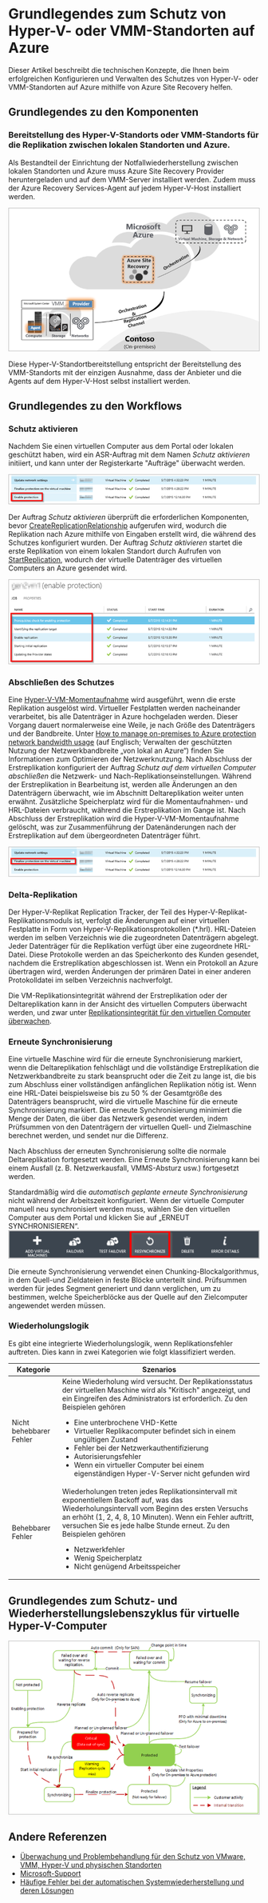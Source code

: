 <properties
	pageTitle="Grundlegendes zum Schutz von Standort auf Azure"
	description="Verwenden Sie diesen Artikel, um die technischen Konzepte zu verstehen, mit denen Sie Azure Site Recovery erfolgreich installieren, konfigurieren und verwalten können."
	services="site-recovery"
	documentationCenter=""
	authors="anbacker"
	manager="mkjain"
	editor=""/>

<tags 
	ms.service="site-recovery"
	ms.devlang="na"
	ms.topic="article"
	ms.tgt_pltfrm="na"
	ms.workload="storage-backup-recovery"
	ms.date="09/01/2015"
	ms.author="anbacker"/>


# Grundlegendes zum Schutz von Hyper-V- oder VMM-Standorten auf Azure

Dieser Artikel beschreibt die technischen Konzepte, die Ihnen beim erfolgreichen Konfigurieren und Verwalten des Schutzes von Hyper-V- oder VMM-Standorten auf Azure mithilfe von Azure Site Recovery helfen.

## Grundlegendes zu den Komponenten

### Bereitstellung des Hyper-V-Standorts oder VMM-Standorts für die Replikation zwischen lokalen Standorten und Azure.

Als Bestandteil der Einrichtung der Notfallwiederherstellung zwischen lokalen Standorten und Azure muss Azure Site Recovery Provider heruntergeladen und auf dem VMM-Server installiert werden. Zudem muss der Azure Recovery Services-Agent auf jedem Hyper-V-Host installiert werden.

![Bereitstellung des VMM-Standorts für die Replikation zwischen lokalen Standorten und Azure.](media/site-recovery-understanding-site-to-azure-protection/image00.png)

Diese Hyper-V-Standortbereitstellung entspricht der Bereitstellung des VMM-Standorts mit der einzigen Ausnahme, dass der Anbieter und die Agents auf dem Hyper-V-Host selbst installiert werden.

## Grundlegendes zu den Workflows

### Schutz aktivieren
Nachdem Sie einen virtuellen Computer aus dem Portal oder lokalen geschützt haben, wird ein ASR-Auftrag mit dem Namen *Schutz aktivieren* initiiert, und kann unter der Registerkarte "Aufträge" überwacht werden.

![Behandlung von lokalen Hyper-V-Problemen](media/site-recovery-understanding-site-to-azure-protection/image01.png)

Der Auftrag *Schutz aktivieren* überprüft die erforderlichen Komponenten, bevor [CreateReplicationRelationship](https://msdn.microsoft.com/library/hh850036.aspx) aufgerufen wird, wodurch die Replikation nach Azure mithilfe von Eingaben erstellt wird, die während des Schutzes konfiguriert wurden. Der Auftrag *Schutz aktivieren* startet die erste Replikation von einem lokalen Standort durch Aufrufen von [StartReplication](https://msdn.microsoft.com/library/hh850303.aspx), wodurch der virtuelle Datenträger des virtuellen Computers an Azure gesendet wird.

![Behandlung von lokalen Hyper-V-Problemen](media/site-recovery-understanding-site-to-azure-protection/image02.png)

### Abschließen des Schutzes
Eine [Hyper-V-VM-Momentaufnahme](https://technet.microsoft.com/library/dd560637.aspx) wird ausgeführt, wenn die erste Replikation ausgelöst wird. Virtueller Festplatten werden nacheinander verarbeitet, bis alle Datenträger in Azure hochgeladen werden. Dieser Vorgang dauert normalerweise eine Weile, je nach Größe des Datenträgers und der Bandbreite. Unter [How to manage on-premises to Azure protection network bandwidth usage](https://support.microsoft.com/kb/3056159) (auf Englisch; Verwalten der geschützten Nutzung der Netzwerkbandbreite „von lokal an Azure“) finden Sie Informationen zum Optimieren der Netzwerknutzung. Nach Abschluss der Erstreplikation konfiguriert der Auftrag *Schutz auf dem virtuellen Computer abschließen* die Netzwerk- und Nach-Replikationseinstellungen. Während der Erstreplikation in Bearbeitung ist, werden alle Änderungen an den Datenträgern überwacht, wie im Abschnitt Deltareplikation weiter unten erwähnt. Zusätzliche Speicherplatz wird für die Momentaufnahmen- und HRL-Dateien verbraucht, während die Erstreplikation im Gange ist. Nach Abschluss der Erstreplikation wird die Hyper-V-VM-Momentaufnahme gelöscht, was zur Zusammenführung der Datenänderungen nach der Erstreplikation auf dem übergeordneten Datenträger führt.

![Behandlung von lokalen Hyper-V-Problemen](media/site-recovery-understanding-site-to-azure-protection/image03.png)

### Delta-Replikation
Der Hyper-V-Replikat Replication Tracker, der Teil des Hyper-V-Replikat-Replikationsmoduls ist, verfolgt die Änderungen auf einer virtuellen Festplatte in Form von Hyper-V-Replikationsprotokollen (*.hrl). HRL-Dateien werden im selben Verzeichnis wie die zugeordneten Datenträgern abgelegt. Jeder Datenträger für die Replikation verfügt über eine zugeordnete HRL-Datei. Diese Protokolle werden an das Speicherkonto des Kunden gesendet, nachdem die Erstreplikation abgeschlossen ist. Wenn ein Protokoll an Azure übertragen wird, werden Änderungen der primären Datei in einer anderen Protokolldatei im selben Verzeichnis nachverfolgt.

Die VM-Replikationsintegrität während der Erstreplikation oder der Deltareplikation kann in der Ansicht des virtuellen Computers überwacht werden, und zwar unter [Replikationsintegrität für den virtuellen Computer überwachen](./site-recovery-monitoring-and-troubleshooting.md#monitor-replication-health-for-virtual-machine).

### Erneute Synchronisierung 
Eine virtuelle Maschine wird für die erneute Synchronisierung markiert, wenn die Deltareplikation fehlschlägt und die vollständige Erstreplikation die Netzwerkbandbreite zu stark beansprucht oder die Zeit zu lange ist, die bis zum Abschluss einer vollständigen anfänglichen Replikation nötig ist. Wenn eine HRL-Datei beispielsweise bis zu 50 % der Gesamtgröße des Datenträgers beansprucht, wird die virtuelle Maschine für die erneute Synchronisierung markiert. Die erneute Synchronisierung minimiert die Menge der Daten, die über das Netzwerk gesendet werden, indem Prüfsummen von den Datenträgern der virtuellen Quell- und Zielmaschine berechnet werden, und sendet nur die Differenz.

Nach Abschluss der erneuten Synchronisierung sollte die normale Deltareplikation fortgesetzt werden. Eine Erneute Synchronisierung kann bei einem Ausfall (z. B. Netzwerkausfall, VMMS-Absturz usw.) fortgesetzt werden.

Standardmäßig wird die *automatisch geplante erneute Synchronisierung* nicht während der Arbeitszeit konfiguriert. Wenn der virtuelle Computer manuell neu synchronisiert werden muss, wählen Sie den virtuellen Computer aus dem Portal und klicken Sie auf „ERNEUT SYNCHRONISIEREN“. ![Behandlung von lokalen Hyper-V-Problemen](media/site-recovery-understanding-site-to-azure-protection/image04.png)

Die erneute Synchronisierung verwendet einen Chunking-Blockalgorithmus, in dem Quell-und Zieldateien in feste Blöcke unterteilt sind. Prüfsummen werden für jedes Segment generiert und dann verglichen, um zu bestimmen, welche Speicherblöcke aus der Quelle auf den Zielcomputer angewendet werden müssen.

### Wiederholungslogik
Es gibt eine integrierte Wiederholungslogik, wenn Replikationsfehler auftreten. Dies kann in zwei Kategorien wie folgt klassifiziert werden.

| Kategorie | Szenarios |
|---------------------------|----------------------------------------------|
| Nicht behebbarer Fehler | Keine Wiederholung wird versucht. Der Replikationsstatus der virtuellen Maschine wird als "Kritisch" angezeigt, und ein Eingreifen des Administrators ist erforderlich. Zu den Beispielen gehören <ul><li>Eine unterbrochene VHD-Kette</li><li>Virtueller Replikacomputer befindet sich in einem ungültigen Zustand</li><li>Fehler bei der Netzwerkauthentifizierung</li><li>Autorisierungsfehler</li><li>Wenn ein virtueller Computer bei einem eigenständigen Hyper-V-Server nicht gefunden wird</li></ul>|
| Behebbarer Fehler | Wiederholungen treten jedes Replikationsintervall mit exponentiellem Backoff auf, was das Wiederholungsintervall vom Beginn des ersten Versuchs an erhöht (1, 2, 4, 8, 10 Minuten). Wenn ein Fehler auftritt, versuchen Sie es jede halbe Stunde erneut. Zu den Beispielen gehören <ul><li>Netzwerkfehler</li><li>Wenig Speicherplatz</li><li>Nicht genügend Arbeitsspeicher</li></ul>|

## Grundlegendes zum Schutz- und Wiederherstellungslebenszyklus für virtuelle Hyper-V-Computer

![Grundlegendes zum Schutz- und Wiederherstellungslebenszyklus für virtuelle Hyper-V-Computer](media/site-recovery-understanding-site-to-azure-protection/image05.png)

## Andere Referenzen

- [Überwachung und Problembehandlung für den Schutz von VMware, VMM, Hyper-V und physischen Standorten](./site-recovery-monitoring-and-troubleshooting.md)
- [Microsoft-Support](./site-recovery-monitoring-and-troubleshooting.md#reaching-out-for-microsoft-support)
- [Häufige Fehler bei der automatischen Systemwiederherstellung und deren Lösungen](./site-recovery-monitoring-and-troubleshooting.md#common-asr-errors-and-their-resolutions)

<!---HONumber=September15_HO1-->